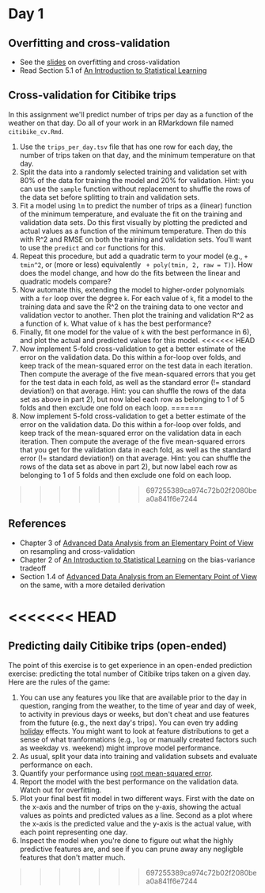 # Day 1

## Overfitting and cross-validation

  * See the [slides](https://speakerdeck.com/jhofman/modeling-social-data-lecture-8-regression-part-2) on overfitting and cross-validation
  * Read Section 5.1 of [An Introduction to Statistical Learning](http://www-bcf.usc.edu/~gareth/ISL/)

## Cross-validation for Citibike trips
In this assignment we'll predict number of trips per day as a function of the weather on that day. Do all of your work in an RMarkdown file named `citibike_cv.Rmd`.

1. Use the `trips_per_day.tsv` file that has one row for each day, the number of trips taken on that day, and the minimum temperature on that day.
2. Split the data into a randomly selected training and validation set with 80% of the data for training the model and 20% for validation. Hint: you can use the `sample` function without replacement to shuffle the rows of the data set before splitting to train and validation sets.
3. Fit a model using ``lm`` to predict the number of trips as a (linear) function of the minimum temperature, and evaluate the fit on the training and validation data sets. Do this first visually by plotting the predicted and actual values as a function of the minimum temperature. Then do this with R^2 and RMSE on both the training and validation sets. You'll want to use the ``predict`` and ``cor`` functions for this.
4. Repeat this procedure, but add a quadratic term to your model (e.g., ``+ tmin^2``, or (more or less) equivalently `` + poly(tmin, 2, raw = T)``). How does the model change, and how do the fits between the linear and quadratic models compare?
5. Now automate this, extending the model to higher-order polynomials with a ``for`` loop over the degree ``k``. For each value of ``k``, fit a model to the training data and save the R^2 on the training data to one vector and validation vector to another. Then plot the training and validation R^2 as a function of ``k``. What value of ``k`` has the best performance?
6. Finally, fit one model for the value of ``k`` with the best performance in 6), and plot the actual and predicted values for this model.
<<<<<<< HEAD
7. Now implement 5-fold cross-validation to get a better estimate of the error on the validation data. Do this within a for-loop over folds, and keep track of the mean-squared error on the test data in each iteration. Then compute the average of the five mean-squared errors that you get for the test data in each fold, as well as the standard error (!= standard deviation!) on that average. Hint: you can shuffle the rows of the data set as above in part 2), but now label each row as belonging to 1 of 5 folds and then exclude one fold on each loop.
=======
7. Now implement 5-fold cross-validation to get a better estimate of the error on the validation data. Do this within a for-loop over folds, and keep track of the mean-squared error on the validation data in each iteration. Then compute the average of the five mean-squared errors that you get for the validation data in each fold, as well as the standard error (!= standard deviation!) on that average. Hint: you can shuffle the rows of the data set as above in part 2), but now label each row as belonging to 1 of 5 folds and then exclude one fold on each loop.
>>>>>>> 697255389ca974c72b02f2080bea0a841f6e7244

## References

  * Chapter 3 of [Advanced Data Analysis from an Elementary Point of View](http://www.stat.cmu.edu/~cshalizi/ADAfaEPoV/) on resampling and cross-validation
  * Chapter 2 of [An Introduction to Statistical Learning](http://www-bcf.usc.edu/~gareth/ISL/) on the bias-variance tradeoff
  * Section 1.4 of [Advanced Data Analysis from an Elementary Point of View](http://www.stat.cmu.edu/~cshalizi/ADAfaEPoV/) on the same, with a more detailed derivation
<!-- http://www.inf.ed.ac.uk/teaching/courses/mlsc/Notes/Lecture4/BiasVariance.pdf -->


<<<<<<< HEAD
=======
## Predicting daily Citibike trips (open-ended)
The point of this exercise is to get experience in an open-ended prediction exercise: predicting the total number of Citibike trips taken on a given day. Here are the rules of the game:

1. You can use any features you like that are available prior to the day in question, ranging from the weather, to the time of year and day of week, to activity in previous days or weeks, but don't cheat and use features from the future (e.g., the next day's trips). You can even try adding [holiday](https://gist.github.com/shivaas/4758439) effects. You might want to look at feature distributions to get a sense of what tranformations (e.g., ``log`` or manually created factors such as weekday vs. weekend) might improve model performance. 
2. As usual, split your data into training and validation subsets and evaluate performance on each.
3. Quantify your performance using [root mean-squared error](https://www.kaggle.com/wiki/RootMeanSquaredError).
4. Report the model with the best performance on the validation data. Watch out for overfitting.
5. Plot your final best fit model in two different ways. First with the date on the x-axis and the number of trips on the y-axis, showing the actual values as points and predicted values as a line. Second as a plot where the x-axis is the predicted value and the y-axis is the actual value, with each point representing one day.
5. Inspect the model when you're done to figure out what the highly predictive features are, and see if you can prune away any negligble features that don't matter much.
>>>>>>> 697255389ca974c72b02f2080bea0a841f6e7244

